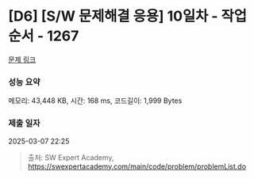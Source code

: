 # [D6] [S/W 문제해결 응용] 10일차 - 작업순서 - 1267 

[문제 링크](https://swexpertacademy.com/main/code/problem/problemDetail.do?contestProbId=AV18TrIqIwUCFAZN) 

### 성능 요약

메모리: 43,448 KB, 시간: 168 ms, 코드길이: 1,999 Bytes

### 제출 일자

2025-03-07 22:25



> 출처: SW Expert Academy, https://swexpertacademy.com/main/code/problem/problemList.do